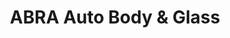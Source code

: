 ---
title: "ABRA Auto Body & Glass"
url: /portland/abra-auto-body-und-glass-southeast-woodstock-boulevard/
shop: Autowerkstatt
---